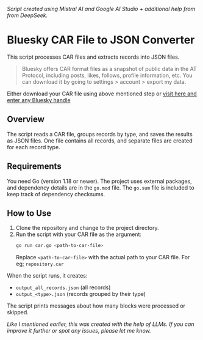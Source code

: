 
_Script created using Mistral AI and Google AI Studio + additional help from from DeepSeek._

# Bluesky CAR File to JSON Converter

This script processes CAR files and extracts records into JSON files.

> Bluesky offers CAR format files as a snapshot of public data in the AT Protocol, including posts, likes, follows, profile information, etc. You can download it by going to settings > account > export my data.

Either download your CAR file using above mentioned step or [visit here and enter any Bluesky handle](https://romiojoseph.github.io/bluesky/download-car-json-blob/)


## Overview

The script reads a CAR file, groups records by type, and saves the results as JSON files. One file contains all records, and separate files are created for each record type.

## Requirements

You need Go (version 1.18 or newer). The project uses external packages, and dependency details are in the `go.mod` file. The `go.sum` file is included to keep track of dependency checksums.

## How to Use

1. Clone the repository and change to the project directory.
2. Run the script with your CAR file as the argument:
   ```bash
   go run car.go <path-to-car-file>
   ```
   Replace `<path-to-car-file>` with the actual path to your CAR file. For eg; `repository.car`

When the script runs, it creates:
- `output_all_records.json` (all records)
- `output_<type>.json` (records grouped by their type)

The script prints messages about how many blocks were processed or skipped.

_Like I mentioned earlier, this was created with the help of LLMs. If you can improve it further or spot any issues, please let me know._